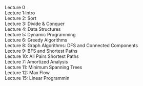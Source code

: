 Lecture 0  
Lecture 1:Intro  
Lecture 2: Sort  
Lecture 3: Divide & Conquer  
Lecture 4: Data Structures  
Lecture 5: Dynamic Programming  
Lecture 6: Greedy Algorithms  
Lecture 8: Graph Algorithms: DFS and Connected Components  
Lecture 9: BFS and Shortest Paths  
Lecture 10: All Pairs Shortest Paths  
Lecture 7: Amortized Analysis  
Lecture 11: Minimum Spanning Trees  
Lecture 12: Max Flow  
Lecture 15: Linear Programmin  
